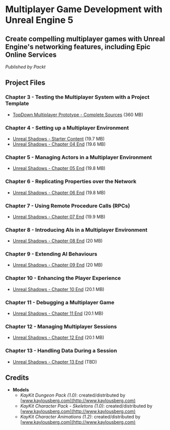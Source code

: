 # Multiplayer Game Development with Unreal Engine 5

## Create compelling multiplayer games with Unreal Engine's networking features, including Epic Online Services

_Published by Packt_

## Project Files

### Chapter 3 - Testing the Multiplayer System with a Project Template

* [TopDown Multiplayer Prototype - Complete Sources](https://github.com/PacktPublishing/Multiplayer-Game-Development-with-Unreal-Engine-5/releases/download/prototype_v1.0/TopDown_Multiplayer.zip) (360 MB)

### Chapter 4 - Setting up a Multiplayer Environment

* [Unreal Shadows - Starter Content](https://github.com/PacktPublishing/Multiplayer-Game-Development-with-Unreal-Engine-5/releases/download/us-starter-content/UnrealShadows-StarterContent.zip) (19.7 MB)
* [Unreal Shadows - Chapter 04 End](https://github.com/PacktPublishing/Multiplayer-Game-Development-with-Unreal-Engine-5/releases/download/us-chapter-04-end/UnrealShadows_LOTL-chapter-04-end.zip) (19.6 MB)

### Chapter 5 - Managing Actors in a Multiplayer Environment

* [Unreal Shadows - Chapter 05 End](https://github.com/PacktPublishing/Multiplayer-Game-Development-with-Unreal-Engine-5/releases/download/us-chapter-05-end/unrealshadows-ltol-chapter-05-end.zip) (19.8 MB)

### Chapter 6 - Replicating Properties over the Network

* [Unreal Shadows - Chapter 06 End](https://github.com/PacktPublishing/Multiplayer-Game-Development-with-Unreal-Engine-5/releases/download/us-chapter-06-end/unrealshadows-ltol-chapter-06-end.zip) (19.8 MB)

### Chapter 7 - Using Remote Procedure Calls (RPCs)

* [Unreal Shadows - Chapter 07 End](https://github.com/PacktPublishing/Multiplayer-Game-Development-with-Unreal-Engine-5/releases/download/us-chapter-07-end/unrealshadows-ltol-chapter-07-end.zip) (19.9 MB)

### Chapter 8 - Introducing AIs in a Multiplayer Environment

* [Unreal Shadows - Chapter 08 End](https://github.com/PacktPublishing/Multiplayer-Game-Development-with-Unreal-Engine-5/releases/download/us-chapter-08-end/unrealshadows-ltol-chapter-08-end.zip) (20 MB)

### Chapter 9 - Extending AI Behaviours

* [Unreal Shadows - Chapter 09 End](https://github.com/PacktPublishing/Multiplayer-Game-Development-with-Unreal-Engine-5/releases/download/us-chapter-09-end/unrealshadows-ltol-chapter-09-end.zip) (20 MB)

### Chapter 10 - Enhancing the Player Experience

* [Unreal Shadows - Chapter 10 End](https://github.com/PacktPublishing/Multiplayer-Game-Development-with-Unreal-Engine-5/releases/download/us-chapter-10-end/unrealshadows-ltol-chapter-10-end.zip) (20.1 MB)

### Chapter 11 - Debugging a Multiplayer Game

* [Unreal Shadows - Chapter 11 End](https://github.com/PacktPublishing/Multiplayer-Game-Development-with-Unreal-Engine-5/releases/download/us-chapter-11-end/unrealshadows-ltol-chapter-11-end.zip)  (20.1 MB)

### Chapter 12 - Managing Multiplayer Sessions

* [Unreal Shadows - Chapter 12 End](https://github.com/PacktPublishing/Multiplayer-Game-Development-with-Unreal-Engine-5/releases/download/chapter-12-end/unrealshadows-ltol-chapter-12-end.zip) (20.1 MB)

### Chapter 13 - Handling Data During a Session

* [Unreal Shadows - Chapter 13 End]() (TBD)

## Credits

* **Models**
   * _KayKit Dungeon Pack (1.0)_: created/distributed by [www.kaylousberg.com](http://www.kaylousberg.com)
   * _KayKit Character Pack - Skeletons (1.0)_: created/distributed by [www.kaylousberg.com](http://www.kaylousberg.com)
   * _KayKit Character Animations (1.2)_: created/distributed by [www.kaylousberg.com](http://www.kaylousberg.com)
